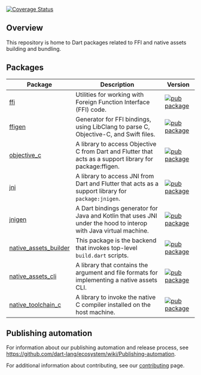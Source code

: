 [![Coverage Status](https://coveralls.io/repos/github/dart-lang/native/badge.svg?branch=main)](https://coveralls.io/github/dart-lang/native?branch=main)

## Overview

This repository is home to Dart packages related to FFI and native assets
building and bundling.

## Packages

| Package | Description | Version |
| --- | --- | --- |
| [ffi](pkgs/ffi/) | Utilities for working with Foreign Function Interface (FFI) code. | [![pub package](https://img.shields.io/pub/v/ffi.svg)](https://pub.dev/packages/ffi) |
| [ffigen](pkgs/ffigen/) | Generator for FFI bindings, using LibClang to parse C, Objective-C, and Swift files. | [![pub package](https://img.shields.io/pub/v/ffigen.svg)](https://pub.dev/packages/ffigen) |
| [objective_c](pkgs/objective_c/) | A library to access Objective C from Dart and Flutter that acts as a support library for package:ffigen. | [![pub package](https://img.shields.io/pub/v/objective_c.svg)](https://pub.dev/packages/objective_c) |
| [jni](pkgs/jni/) | A library to access JNI from Dart and Flutter that acts as a support library for `package:jnigen`. | [![pub package](https://img.shields.io/pub/v/jni.svg)](https://pub.dev/packages/jni) |
| [jnigen](pkgs/jnigen/) | A Dart bindings generator for Java and Kotlin that uses JNI under the hood to interop with Java virtual machine. | [![pub package](https://img.shields.io/pub/v/jnigen.svg)](https://pub.dev/packages/jnigen) |
| [native_assets_builder](pkgs/native_assets_builder/) | This package is the backend that invokes top-level `build.dart` scripts. | [![pub package](https://img.shields.io/pub/v/native_assets_builder.svg)](https://pub.dev/packages/native_assets_builder) |
| [native_assets_cli](pkgs/native_assets_cli/) | A library that contains the argument and file formats for implementing a native assets CLI. | [![pub package](https://img.shields.io/pub/v/native_assets_cli.svg)](https://pub.dev/packages/native_assets_cli) |
| [native_toolchain_c](pkgs/native_toolchain_c/) | A library to invoke the native C compiler installed on the host machine. | [![pub package](https://img.shields.io/pub/v/native_toolchain_c.svg)](https://pub.dev/packages/native_toolchain_c) |

## Publishing automation

For information about our publishing automation and release process, see
https://github.com/dart-lang/ecosystem/wiki/Publishing-automation.

For additional information about contributing, see our
[contributing](CONTRIBUTING.md) page.
